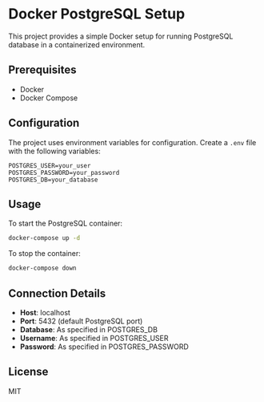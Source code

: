 # Docker PostgreSQL Setup

This project provides a simple Docker setup for running PostgreSQL database in a containerized environment.

## Prerequisites

- Docker
- Docker Compose

## Configuration

The project uses environment variables for configuration. Create a `.env` file with the following variables:

```env
POSTGRES_USER=your_user
POSTGRES_PASSWORD=your_password
POSTGRES_DB=your_database
```

## Usage

To start the PostgreSQL container:

```bash
docker-compose up -d
```

To stop the container:

```bash
docker-compose down
```

## Connection Details

- **Host**: localhost
- **Port**: 5432 (default PostgreSQL port)
- **Database**: As specified in POSTGRES_DB
- **Username**: As specified in POSTGRES_USER
- **Password**: As specified in POSTGRES_PASSWORD

## License

MIT
